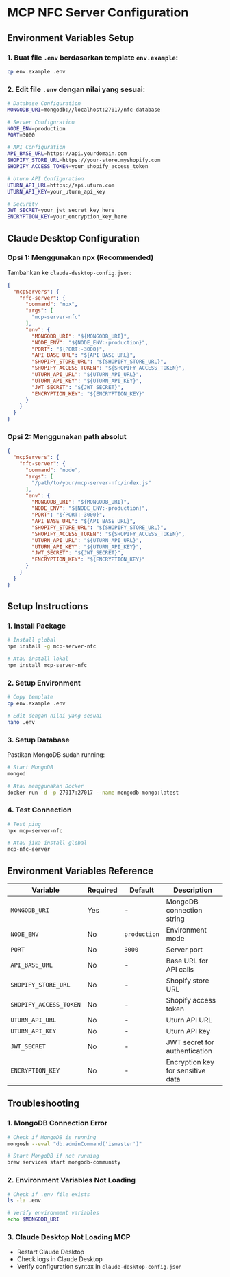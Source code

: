 # MCP NFC Server Configuration

## Environment Variables Setup

### 1. Buat file `.env` berdasarkan template `env.example`:

```bash
cp env.example .env
```

### 2. Edit file `.env` dengan nilai yang sesuai:

```bash
# Database Configuration
MONGODB_URI=mongodb://localhost:27017/nfc-database

# Server Configuration
NODE_ENV=production
PORT=3000

# API Configuration
API_BASE_URL=https://api.yourdomain.com
SHOPIFY_STORE_URL=https://your-store.myshopify.com
SHOPIFY_ACCESS_TOKEN=your_shopify_access_token

# Uturn API Configuration
UTURN_API_URL=https://api.uturn.com
UTURN_API_KEY=your_uturn_api_key

# Security
JWT_SECRET=your_jwt_secret_key_here
ENCRYPTION_KEY=your_encryption_key_here
```

## Claude Desktop Configuration

### Opsi 1: Menggunakan npx (Recommended)

Tambahkan ke `claude-desktop-config.json`:

```json
{
  "mcpServers": {
    "nfc-server": {
      "command": "npx",
      "args": [
        "mcp-server-nfc"
      ],
      "env": {
        "MONGODB_URI": "${MONGODB_URI}",
        "NODE_ENV": "${NODE_ENV:-production}",
        "PORT": "${PORT:-3000}",
        "API_BASE_URL": "${API_BASE_URL}",
        "SHOPIFY_STORE_URL": "${SHOPIFY_STORE_URL}",
        "SHOPIFY_ACCESS_TOKEN": "${SHOPIFY_ACCESS_TOKEN}",
        "UTURN_API_URL": "${UTURN_API_URL}",
        "UTURN_API_KEY": "${UTURN_API_KEY}",
        "JWT_SECRET": "${JWT_SECRET}",
        "ENCRYPTION_KEY": "${ENCRYPTION_KEY}"
      }
    }
  }
}
```

### Opsi 2: Menggunakan path absolut

```json
{
  "mcpServers": {
    "nfc-server": {
      "command": "node",
      "args": [
        "/path/to/your/mcp-server-nfc/index.js"
      ],
      "env": {
        "MONGODB_URI": "${MONGODB_URI}",
        "NODE_ENV": "${NODE_ENV:-production}",
        "PORT": "${PORT:-3000}",
        "API_BASE_URL": "${API_BASE_URL}",
        "SHOPIFY_STORE_URL": "${SHOPIFY_STORE_URL}",
        "SHOPIFY_ACCESS_TOKEN": "${SHOPIFY_ACCESS_TOKEN}",
        "UTURN_API_URL": "${UTURN_API_URL}",
        "UTURN_API_KEY": "${UTURN_API_KEY}",
        "JWT_SECRET": "${JWT_SECRET}",
        "ENCRYPTION_KEY": "${ENCRYPTION_KEY}"
      }
    }
  }
}
```

## Setup Instructions

### 1. Install Package

```bash
# Install global
npm install -g mcp-server-nfc

# Atau install lokal
npm install mcp-server-nfc
```

### 2. Setup Environment

```bash
# Copy template
cp env.example .env

# Edit dengan nilai yang sesuai
nano .env
```

### 3. Setup Database

Pastikan MongoDB sudah running:

```bash
# Start MongoDB
mongod

# Atau menggunakan Docker
docker run -d -p 27017:27017 --name mongodb mongo:latest
```

### 4. Test Connection

```bash
# Test ping
npx mcp-server-nfc

# Atau jika install global
mcp-nfc-server
```

## Environment Variables Reference

| Variable | Required | Default | Description |
|----------|----------|---------|-------------|
| `MONGODB_URI` | Yes | - | MongoDB connection string |
| `NODE_ENV` | No | `production` | Environment mode |
| `PORT` | No | `3000` | Server port |
| `API_BASE_URL` | No | - | Base URL for API calls |
| `SHOPIFY_STORE_URL` | No | - | Shopify store URL |
| `SHOPIFY_ACCESS_TOKEN` | No | - | Shopify access token |
| `UTURN_API_URL` | No | - | Uturn API URL |
| `UTURN_API_KEY` | No | - | Uturn API key |
| `JWT_SECRET` | No | - | JWT secret for authentication |
| `ENCRYPTION_KEY` | No | - | Encryption key for sensitive data |

## Troubleshooting

### 1. MongoDB Connection Error
```bash
# Check if MongoDB is running
mongosh --eval "db.adminCommand('ismaster')"

# Start MongoDB if not running
brew services start mongodb-community
```

### 2. Environment Variables Not Loading
```bash
# Check if .env file exists
ls -la .env

# Verify environment variables
echo $MONGODB_URI
```

### 3. Claude Desktop Not Loading MCP
- Restart Claude Desktop
- Check logs in Claude Desktop
- Verify configuration syntax in `claude-desktop-config.json`
